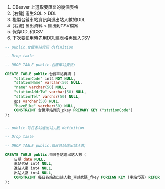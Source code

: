 1. DBeaver 上選取要匯出的幾個表格
2. [右鍵] 產生SQL > DDL
3. 複製台鐵車站資訊與進出站人數的DDL
4. [右鍵] 匯出資料 > 匯出到CSV檔案
5. 保存DDL和CSV 
6. 下次要使用時先用DDL建表格再匯入CSV

```sql
-- public.台鐵車站資訊 definition

-- Drop table

-- DROP TABLE public.台鐵車站資訊;

CREATE TABLE public.台鐵車站資訊 (
	"stationCode" int4 NOT NULL,
	"stationName" varchar(50) NULL,
	"name" varchar(50) NULL,
	"stationAddrTw" varchar(50) NULL,
	"stationTel" varchar(50) NULL,
	gps varchar(50) NULL,
	"haveBike" varchar(50) NULL,
	CONSTRAINT 台鐵車站資訊_pkey PRIMARY KEY ("stationCode")
);


-- public.每日各站進出站人數 definition

-- Drop table

-- DROP TABLE public.每日各站進出站人數;

CREATE TABLE public.每日各站進出站人數 (
	日期 date NULL,
	車站代碼 int4 NULL,
	進站人數 int4 NULL,
	出站人數 int4 NULL,
	CONSTRAINT 每日各站進出站人數_車站代碼_fkey FOREIGN KEY (車站代碼) REFERENCES public.台鐵車站資訊("stationCode") ON DELETE SET NULL
);
```